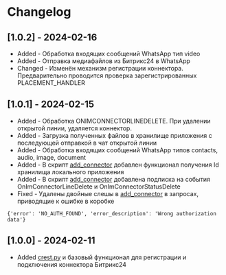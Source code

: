 # Changelog

## [1.0.2] - 2024-02-16

+ Added - Обработка входящих сообщений WhatsApp тип video
+ Added - Отправка медиафайлов из Битрикс24 в WhatsApp
+ Changed - Изменён механизм регистрации коннектора. Предварительно проводится проверка зарегистрированных PLACEMENT_HANDLER

## [1.0.1] - 2024-02-15

+ Added - Обработка ONIMCONNECTORLINEDELETE. При удалении открытой линии, удаляется коннектор.
+ Added - Загрузка полученных файлов в хранилище приложения с последующей отправкой в чат открытой линии
+ Added - Обработка входящих сообщений WhatsApp типов contacts, audio, image, document
+ Added - В скрипт [add_connector](tools/add_connector.py) добавлен функционал получения Id хранилища локального приложения
+ Added - В скрипт [add_connector](tools/add_connector.py) добавлена подписка на события OnImConnectorLineDelete и OnImConnectorStatusDelete
+ Fixed - Удалены двойные слешы в [add_connector](tools/add_connector.py) в запросах, приводящие к ошибке в коробке 
```
{'error': 'NO_AUTH_FOUND', 'error_description': 'Wrong authorization data'} 
```

## [1.0.0] - 2024-02-11

+ Added [crest.py](crest.py) и базовый функционал для регистрации и подключения коннектора Битрикс24
